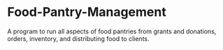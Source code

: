# Food-Pantry-Management
A program to run all aspects of food pantries from grants and donations, orders, inventory, and distributing food to clients.
